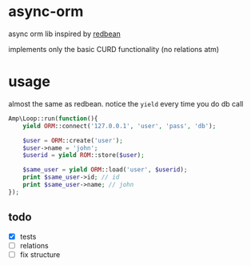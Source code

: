 # async-orm

async orm lib inspired by [redbean](https://redbeanphp.com)

implements only the basic CURD functionality (no relations atm)
# usage

almost the same as redbean. notice the `yield` every time you do db call

```php
Amp\Loop::run(function(){
    yield ORM::connect('127.0.0.1', 'user', 'pass', 'db');

    $user = ORM::create('user');
    $user->name = 'john';
    $userid = yield ROM::store($user);

    $same_user = yield ORM::load('user', $userid);
    print $same_user->id; // id
    print $same_user->name; // john
});
```

## todo

- [x] tests
- [ ] relations
- [ ] fix structure
